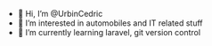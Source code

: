 - 👋 Hi, I’m @UrbinCedric
- 👀 I’m interested in automobiles and IT related stuff
- 🌱 I’m currently learning laravel, git version control
